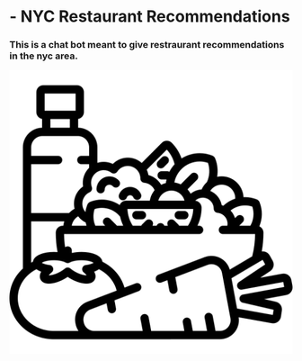 # - NYC Restaurant Recommendations

### This is a chat bot meant to give restraurant recommendations in the nyc area. 

![food](./diet.png)
